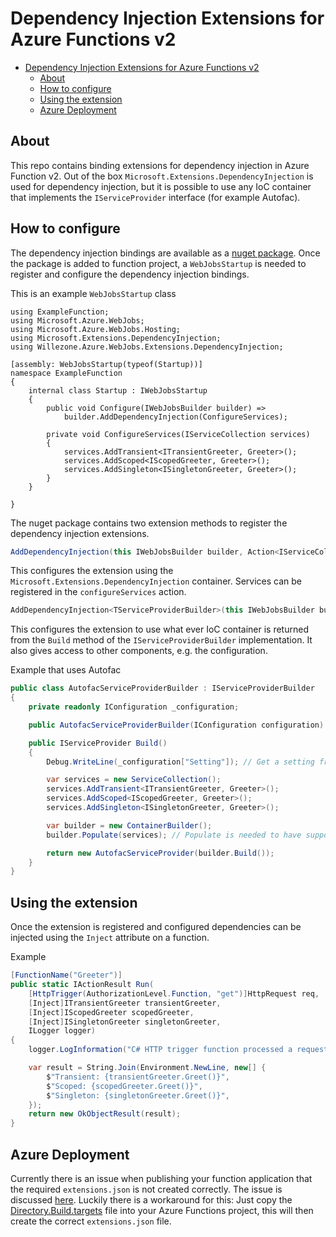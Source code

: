 # Dependency Injection Extensions for Azure Functions v2

- [Dependency Injection Extensions for Azure Functions v2](#dependency-injection-extensions-for-azure-functions-v2)
    - [About](#about)
    - [How to configure](#how-to-configure)
    - [Using the extension](#using-the-extension)
    - [Azure Deployment](#azure-deployment)

## About
This repo contains binding extensions for dependency injection in Azure Function v2. Out of the box  `Microsoft.Extensions.DependencyInjection` is used for dependency injection, but it is possible to use any IoC container that implements the `IServiceProvider` interface (for example Autofac).

## How to configure
The dependency injection bindings are available as a [nuget package](https://www.nuget.org/packages/Willezone.Azure.WebJobs.Extensions.DependencyInjection). Once the package is added to function project, a `WebJobsStartup` is needed to register and configure the dependency injection bindings.

This is an example `WebJobsStartup` class

```
using ExampleFunction;
using Microsoft.Azure.WebJobs;
using Microsoft.Azure.WebJobs.Hosting;
using Microsoft.Extensions.DependencyInjection;
using Willezone.Azure.WebJobs.Extensions.DependencyInjection;

[assembly: WebJobsStartup(typeof(Startup))]
namespace ExampleFunction
{
    internal class Startup : IWebJobsStartup
    {
        public void Configure(IWebJobsBuilder builder) =>
            builder.AddDependencyInjection(ConfigureServices);

        private void ConfigureServices(IServiceCollection services)
        {
            services.AddTransient<ITransientGreeter, Greeter>();
            services.AddScoped<IScopedGreeter, Greeter>();
            services.AddSingleton<ISingletonGreeter, Greeter>();
        }
    }

}
```
The nuget package contains two extension methods to register the dependency injection extensions.

```c#
AddDependencyInjection(this IWebJobsBuilder builder, Action<IServiceCollection> configureServices)
```
This configures the extension using the `Microsoft.Extensions.DependencyInjection` container. Services can be registered in the `configureServices` action.

```c#
AddDependencyInjection<TServiceProviderBuilder>(this IWebJobsBuilder builder) where TServiceProviderBuilder : IServiceProviderBuilder
```
This configures the extension to use what ever IoC container is returned from the `Build` method of the `IServiceProviderBuilder` implementation. It also gives access to other components, e.g. the configuration.

Example that uses Autofac
```c#
public class AutofacServiceProviderBuilder : IServiceProviderBuilder
{
    private readonly IConfiguration _configuration;

    public AutofacServiceProviderBuilder(IConfiguration configuration) => _configuration = configuration;

    public IServiceProvider Build()
    {
        Debug.WriteLine(_configuration["Setting"]); // Get a setting from the configuration.

        var services = new ServiceCollection();
        services.AddTransient<ITransientGreeter, Greeter>();
        services.AddScoped<IScopedGreeter, Greeter>();
        services.AddSingleton<ISingletonGreeter, Greeter>();

        var builder = new ContainerBuilder();
        builder.Populate(services); // Populate is needed to have support for scopes.

        return new AutofacServiceProvider(builder.Build());
    }
}
```

## Using the extension
Once the extension is registered and configured dependencies can be injected using the `Inject` attribute on a function. 

Example
```c#
[FunctionName("Greeter")]
public static IActionResult Run(
    [HttpTrigger(AuthorizationLevel.Function, "get")]HttpRequest req,
    [Inject]ITransientGreeter transientGreeter,
    [Inject]IScopedGreeter scopedGreeter,
    [Inject]ISingletonGreeter singletonGreeter,
    ILogger logger)
{
    logger.LogInformation("C# HTTP trigger function processed a request.");

    var result = String.Join(Environment.NewLine, new[] {
        $"Transient: {transientGreeter.Greet()}",
        $"Scoped: {scopedGreeter.Greet()}",
        $"Singleton: {singletonGreeter.Greet()}",
    });
    return new OkObjectResult(result);
}
```

## Azure Deployment
Currently there is an issue when publishing your function application that the required `extensions.json` is not created correctly. The issue is discussed [here](https://github.com/Azure/azure-functions-host/issues/3386#issuecomment-419565714). Luckily there is a workaround for this: Just copy the [Directory.Build.targets](tools/Directory.Build.targets) file into your Azure Functions project, this will then create the correct `extensions.json` file.